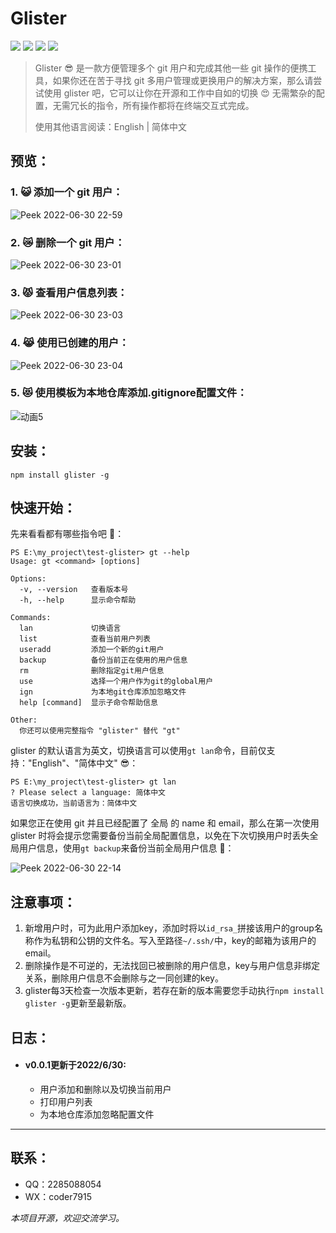 # Glister

![](https://img.shields.io/badge/npm%20package-v0.0.1-yellow) ![](https://img.shields.io/badge/node->=16.15.0-blue?color=red&) ![](https://img.shields.io/badge/commander-v9.3.0-brightgreen) ![](https://img.shields.io/badge/inquirer-v8.2.4-green)  

> Glister 😎 是一款方便管理多个 git 用户和完成其他一些 git 操作的便携工具，如果你还在苦于寻找 git 多用户管理或更换用户的解决方案，那么请尝试使用 glister 吧，它可以让你在开源和工作中自如的切换 😍 无需繁杂的配置，无需冗长的指令，所有操作都将在终端交互式完成。
>
> 使用其他语言阅读：English | 简体中文

## 预览：

### 1. 😺 添加一个 git 用户：

![Peek 2022-06-30 22-59](https://tvax1.sinaimg.cn/large/0087ufIQgy1h3qnze58r9g30ov0j8b29.gif)

### 2. 😿 删除一个 git 用户：

![Peek 2022-06-30 23-01](https://tvax4.sinaimg.cn/large/0087ufIQgy1h3qo10u4czg30ov0j8b29.gif)

### 3. 😾 查看用户信息列表：

![Peek 2022-06-30 23-03](https://tvax2.sinaimg.cn/large/0087ufIQgy1h3qo2qdo0qg30ov0j84fv.gif)

### 4. 😹 使用已创建的用户：

![Peek 2022-06-30 23-04](https://tva4.sinaimg.cn/large/0087ufIQgy1h3qo409l28g30ov0j84qp.gif)

### 5. 😻 使用模板为本地仓库添加.gitignore配置文件：

![动画5](https://tva4.sinaimg.cn/large/0087ufIQly1h3qejrapeqg30s50jxnjv.gif)

## 安装：

```shell
npm install glister -g
```

## 快速开始：

先来看看都有哪些指令吧 :grimacing:：

```shell
PS E:\my_project\test-glister> gt --help
Usage: gt <command> [options]

Options:
  -v, --version   查看版本号
  -h, --help      显示命令帮助

Commands:
  lan             切换语言
  list            查看当前用户列表
  useradd         添加一个新的git用户
  backup          备份当前正在使用的用户信息
  rm              删除指定git用户信息
  use             选择一个用户作为git的global用户
  ign             为本地git仓库添加忽略文件
  help [command]  显示子命令帮助信息

Other:
  你还可以使用完整指令 "glister" 替代 "gt"
```

glister 的默认语言为英文，切换语言可以使用`gt lan`命令，目前仅支持："English"、"简体中文" :sunglasses:：

```shell
PS E:\my_project\test-glister> gt lan
? Please select a language: 简体中文
语言切换成功，当前语言为：简体中文
```

如果您正在使用 git 并且已经配置了 全局 的 name 和 email，那么在第一次使用 glister 时将会提示您需要备份当前全局配置信息，以免在下次切换用户时丢失全局用户信息，使用`gt backup`来备份当前全局用户信息 :eyes:：

![Peek 2022-06-30 22-14](https://tva1.sinaimg.cn/large/0087ufIQgy1h3qmoy0hyvg30ov0j8x6p.gif)

## 注意事项：

1. 新增用户时，可为此用户添加key，添加时将以`id_rsa_`拼接该用户的group名称作为私钥和公钥的文件名。写入至路径`~/.ssh/`中，key的邮箱为该用户的email。
2. 删除操作是不可逆的，无法找回已被删除的用户信息，key与用户信息非绑定关系，删除用户信息不会删除与之一同创建的key。
3. glister每3天检查一次版本更新，若存在新的版本需要您手动执行`npm install glister -g`更新至最新版。

## 日志：

- #### v0.0.1更新于2022/6/30:

  - 用户添加和删除以及切换当前用户
  - 打印用户列表
  - 为本地仓库添加忽略配置文件

***

## 联系：

- QQ：2285088054
- WX：coder7915

*本项目开源，欢迎交流学习。*


